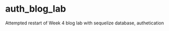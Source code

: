 auth_blog_lab
=============

Attempted restart of Week 4 blog lab with sequelize database, authetication
